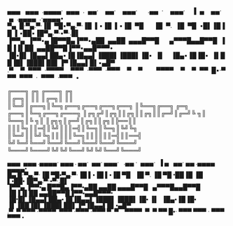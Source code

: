 <p><spanstyle="font-family: 'Lucida Console'; line-height: 14px; font-size: 14px; display: inline-block;">▄▄▄&nbsp;&nbsp;&nbsp;▄▄▄&nbsp;&nbsp;.▄▄▄▄&middot;&nbsp;&nbsp;▄▄▄&nbsp;&nbsp;.&nbsp;&nbsp;▄▄&middot;&nbsp;&nbsp;&nbsp;&nbsp;▄▄&middot;&nbsp;&nbsp;&nbsp;&nbsp;▄▄▄&middot;&nbsp;&nbsp;&nbsp;&nbsp;&nbsp;&nbsp;.▄▄&nbsp;&nbsp;&middot;&nbsp;&nbsp;&nbsp;&nbsp;▄▄▄&middot;&nbsp;&nbsp;&nbsp;&nbsp;▐&nbsp;&nbsp;▄&nbsp;&nbsp;&nbsp;&nbsp;▄▄&middot;&nbsp;&nbsp;&nbsp;&nbsp;▄&nbsp;&nbsp;.▄▄▄▄&nbsp;&nbsp;.&middot;▄▄▄▄&bull;<br/>▀▄&nbsp;&nbsp;█&middot;▀▄.▀&middot;▐█&nbsp;&nbsp;▀█▪▀▄.▀&middot;▐█&nbsp;&nbsp;▌▪▐█&nbsp;&nbsp;▌▪▐█&nbsp;&nbsp;▀█&nbsp;&nbsp;&nbsp;&nbsp;&nbsp;&nbsp;▐█&nbsp;&nbsp;▀.&nbsp;&nbsp;▐█&nbsp;&nbsp;▀█&nbsp;&nbsp;&bull;█▌▐█▐█&nbsp;&nbsp;▌▪██▪▐█▀▄.▀&middot;▪▀&middot;.█▌<br/>▐▀▀▄&nbsp;&nbsp;▐▀▀▪▄▐█▀▀█▄▐▀▀▪▄██&nbsp;&nbsp;▄▄██&nbsp;&nbsp;▄▄▄█▀▀█&nbsp;&nbsp;&nbsp;&nbsp;&nbsp;&nbsp;▄▀▀▀█▄▄█▀▀█&nbsp;&nbsp;▐█▐▐▌██&nbsp;&nbsp;▄▄██▀▀█▐▀▀▪▄▄█▀▀▀&bull;<br/>▐█&bull;█▌▐█▄▄▌██▄▪▐█▐█▄▄▌▐███▌▐███▌▐█▪&nbsp;&nbsp;▐▌&nbsp;&nbsp;&nbsp;&nbsp;▐█▄▪▐█▐█▪&nbsp;&nbsp;▐▌██▐█▌▐███▌██▌▐▀▐█▄▄▌█▌▪▄█▀<br/>.▀&nbsp;&nbsp;&nbsp;&nbsp;▀&nbsp;&nbsp;▀▀▀&nbsp;&nbsp;&middot;▀▀▀▀&nbsp;&nbsp;&nbsp;&nbsp;▀▀▀&nbsp;&nbsp;&middot;▀▀▀&nbsp;&nbsp;&middot;▀▀▀&nbsp;&nbsp;&nbsp;&nbsp;▀&nbsp;&nbsp;&nbsp;&nbsp;▀&nbsp;&nbsp;&nbsp;&nbsp;&nbsp;&nbsp;&nbsp;&nbsp;▀▀▀▀&nbsp;&nbsp;&nbsp;&nbsp;▀&nbsp;&nbsp;&nbsp;&nbsp;▀&nbsp;&nbsp;▀▀&nbsp;&nbsp;█▪&middot;▀▀▀&nbsp;&nbsp;▀▀▀&nbsp;&nbsp;&middot;&nbsp;&nbsp;▀▀▀&nbsp;&nbsp;&middot;▀▀▀&nbsp;&nbsp;&bull;<br /></span></p>


╔═══╗    ╔╗                       ╔═══╗             ╔╗           
║╔═╗║    ║║                       ║╔═╗║             ║║           
║╚═╝║╔══╗║╚═╗╔══╗╔══╗╔══╗╔══╗     ║╚══╗╔══╗ ╔═╗ ╔══╗║╚═╗╔══╗╔═══╗
║╔╗╔╝║╔╗║║╔╗║║╔╗║║╔═╝║╔═╝╚ ╗║     ╚══╗║╚ ╗║ ║╔╗╗║╔═╝║╔╗║║╔╗║╠══║║
║║║╚╗║║═╣║╚╝║║║═╣║╚═╗║╚═╗║╚╝╚╗    ║╚═╝║║╚╝╚╗║║║║║╚═╗║║║║║║═╣║║══╣
╚╝╚═╝╚══╝╚══╝╚══╝╚══╝╚══╝╚═══╝    ╚═══╝╚═══╝╚╝╚╝╚══╝╚╝╚╝╚══╝╚═══╝
                                                                 
                                                                 





<p><span style="font-family: 'Lucida Console'; line-height: 14px; font-size: 14px; display: inline-block;">▄▄▄&nbsp;&nbsp;▄▄▄ .▄▄▄▄&middot; ▄▄▄ . ▄▄&middot;&nbsp;&nbsp;▄▄&middot; ▄▄▄&middot;&nbsp;&nbsp;&nbsp;.▄▄ &middot;&nbsp;&nbsp;▄▄▄&middot;&nbsp;&nbsp;▐ ▄&nbsp; &nbsp;▄▄&middot; ▄▄ .▄▄▄▄&nbsp; ▄▄▄▄&bull;<br />█▄ █&middot;▀▄.▀&middot;▐█ ▀█▪▀▄.▀&middot;▐█ ▌▪▐█ ▌▪▐█ ▀█&nbsp;&nbsp;&nbsp;▐█ ▀. ▐█ ▀█ &bull;██▐█ ▐█ ▌▪██▪▐█▀▄.▀&middot;▪▀&middot;.█▌<br />▐▀▀▄ ▐▀▀▪▄ █▀▀█▄▐▀▀▪▄██ ▄▄██ ▄▄▄█▀▀█&nbsp;&nbsp;&nbsp;▄▀▀▀█▄▄█▀▀█ ▐█▐▐▌██ ▄▄██▀▀█▐▀▀▪▄▄█▀▀▀&bull;<br />▐█&bull;█▌▐█▄▄▌██▄▪▐█▐█▄▄▌▐███▌▐███▌▐█▪ ▐▌&nbsp;&nbsp;▐█▄▪▐█▐█▪ ▐▌▐██▐█▌▐███▌██▌▐▀▐█▄▄▌█▌▪▄█▀<br />.▀&nbsp;&nbsp;▀ ▀▀▀ &middot;▀▀▀▀&nbsp;&nbsp;▀▀▀ &middot;▀▀▀ &middot;▀▀▀ ▀&nbsp; ▀&nbsp;&nbsp;&nbsp;&nbsp;▀▀▀▀&nbsp;&nbsp;▀&nbsp; ▀ ▀▀ █▪&middot; ▀▀▀ ▀▀▀ &middot; ▀▀▀ ▀▀▀ &bull;<br /></span></p>

<!--
**Beccachez/Beccachez** is a ✨ _special_ ✨ repository because its `README.md` (this file) appears on your GitHub profile.

Here are some ideas to get you started:

- 🔭 I’m currently working on ...
- 🌱 I’m currently learning ...
- 👯 I’m looking to collaborate on ...
- 🤔 I’m looking for help with ...
- 💬 Ask me about ...
- 📫 How to reach me: ...
- 😄 Pronouns: ...
- ⚡ Fun fact: ...
-->
